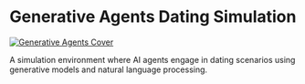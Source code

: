 # Generative Agents Dating Simulation

[![Generative Agents Cover](/assets/projects/generative-agents.png)](https://github.com/stericishere/generative-agents-dating)

A simulation environment where AI agents engage in dating scenarios using generative models and natural language processing.
